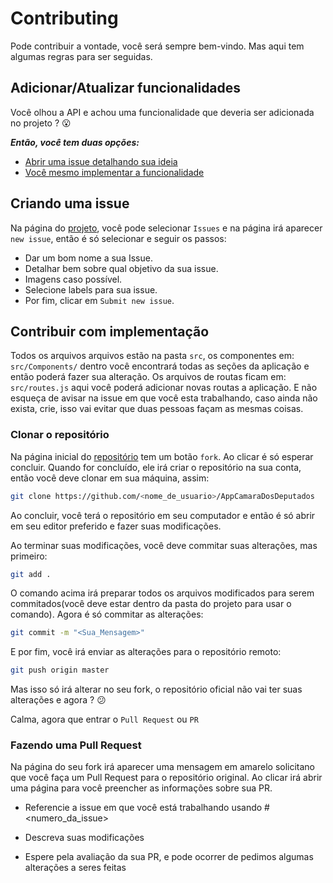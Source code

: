 # Contributing

Pode contribuir a vontade, você será sempre bem-vindo. Mas aqui tem algumas regras para ser seguidas.

## Adicionar/Atualizar funcionalidades

Você olhou a API e achou uma funcionalidade que deveria ser adicionada no projeto ? :open_mouth:

***Então, você tem duas opções:***

- [Abrir uma issue detalhando sua ideia](#criando-uma-issue)
- [Você mesmo implementar a funcionalidade](#contribuir-com-implementação)

## Criando uma issue

Na página do [projeto](https://github.com/Rickecr/AppCamaraDosDeputados), você pode selecionar `Issues` e na página irá aparecer `new issue`, então é só selecionar e seguir os passos:

- Dar um bom nome a sua Issue.
- Detalhar bem sobre qual objetivo da sua issue.
- Imagens caso possível.
- Selecione labels para sua issue.
- Por fim, clicar em `Submit new issue`.

## Contribuir com implementação

Todos os arquivos arquivos estão na pasta `src`, os componentes em: `src/Components/` dentro você encontrará todas as seções da aplicação e então poderá fazer sua alteração. Os arquivos de routas ficam em: `src/routes.js` aqui você poderá adicionar novas routas a aplicação. E não esqueça de avisar na issue em que você esta trabalhando, caso ainda não exista, crie, isso vai evitar que duas pessoas façam as mesmas coisas.

### Clonar o repositório

Na página inicial do [repositório](https://github.com/Rickecr/AppCamaraDosDeputados) tem um botão `fork`. Ao clicar é só esperar concluir. Quando for concluído, ele irá criar o repositório na sua conta, então você deve clonar em sua máquina, assim:

```sh
git clone https://github.com/<nome_de_usuario>/AppCamaraDosDeputados
```

Ao concluir, você terá o repositório em seu computador e então é só abrir em seu editor preferido e fazer suas modificações.

Ao terminar suas modificações, você deve commitar suas alterações, mas primeiro:

```sh
git add .
```

O comando acima irá preparar todos os arquivos modificados para serem commitados(você deve estar dentro da pasta do projeto para usar o comando). Agora é só commitar as alterações:

```sh
git commit -m "<Sua_Mensagem>"
```

E por fim, você irá enviar as alterações para o repositório remoto:

```sh
git push origin master
```

Mas isso só irá alterar no seu fork, o repositório oficial não vai ter suas alterações e agora ? :confused:

Calma, agora que entrar o `Pull Request` ou `PR`

### Fazendo uma Pull Request

Na página do seu fork irá aparecer uma mensagem em amarelo solicitano que você faça um Pull Request para o repositório original. Ao clicar irá abrir uma página para você preencher as informações sobre sua PR.

- Referencie a issue em que você está trabalhando usando #<numero_da_issue>

- Descreva suas modificações

- Espere pela avaliação da sua PR, e pode ocorrer de pedimos algumas alterações a seres feitas



